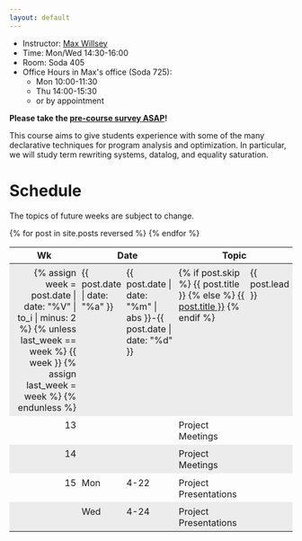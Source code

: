 ```yaml
---
layout: default
---
```


- Instructor: [Max Willsey](https://mwillsey.com)
- Time: Mon/Wed 14:30-16:00
- Room: Soda 405
- Office Hours in Max's office (Soda 725):
  - Mon 10:00-11:30
  - Thu 14:00-15:30
  - or by appointment

**Please take the [pre-course survey ASAP](https://docs.google.com/forms/d/e/1FAIpQLSdQTYnypi4wtiIMCc8cctW0KTjlcqMbIhyPMySda36L5APyEg/viewform?usp=sf_link)!**

This course aims to give students experience with some of the many
 declarative techniques for program analysis and optimization.
In particular, we will study term rewriting systems, datalog, and equality saturation.

# Schedule

The topics of future weeks are subject to change.

<table style="border-spacing: 0">
  <thead>
    <tr>
      <th>Wk</th>
      <th colspan="2">Date</th>
      <th colspan="3">Topic</th>
    </tr>
  </thead>
  <style>
    tr { vertical-align: top; }
    td { padding: 0.4em 0.3em 0.3em; }
    tbody tr:nth-child(odd) {background-color: #00000011;}
    td:nth-child(1) { text-align: right; }
    td:nth-child(2) { padding-right: 0; }
    .holiday td:nth-child(4) { font-style: italic; }
    .holiday td:nth-child(4)::before { 
      content: "🏖️"; 
      font-style: normal;
      padding-right: 0.2em;
    }
    .lecture td:nth-child(4)::before { content: "️Lecture: "; font-weight: bold }
    /* .lecture td:nth-child(4) { font-weight: bold; } */
  </style>
{% for post in site.posts reversed %}
  <tr class="{{ post.type }}">
    <td>
      {% assign week = post.date | date: "%V" | to_i | minus: 2 %}
      {% unless last_week == week %}
        {{ week }}
        {% assign last_week = week %}
      {% endunless %}
    </td>
    <td>{{ post.date | date: "%a" }}</td>
    <td>{{ post.date | date: "%m" | abs }}-{{ post.date | date: "%d" }}</td>
    <td>
      {% if post.skip %}
        {{ post.title }}
      {% else %}
        <a href="{{ post.url | relative_url}}">{{ post.title }}</a>
      {% endif %}
    </td>
    <td>
      {{ post.lead }}
    </td>
  </tr>
{% endfor %}
  <tr class="">
    <td>13</td>
    <td></td>
    <td></td>
    <td>Project Meetings</td>
    <td></td>
  </tr>
  <tr class="">
    <td>14</td>
    <td></td>
    <td></td>
    <td>Project Meetings</td>
    <td></td>
  </tr>
  <tr class="">
    <td>15</td>
    <td>Mon</td>
    <td>4-22</td>
    <td>Project Presentations</td>
    <td></td>
  </tr>
  <tr class="">
    <td></td>
    <td>Wed</td>
    <td>4-24</td>
    <td>Project Presentations</td>
    <td></td>
  </tr>
</table>
